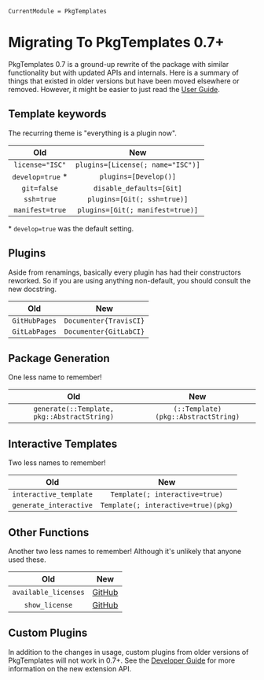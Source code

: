 ```@meta
CurrentModule = PkgTemplates
```

# Migrating To PkgTemplates 0.7+

PkgTemplates 0.7 is a ground-up rewrite of the package with similar functionality but with updated APIs and internals.
Here is a summary of things that existed in older versions but have been moved elsewhere or removed.
However, it might be easier to just read the [User Guide](user.md).

## Template keywords

The recurring theme is "everything is a plugin now".

| Old              | New                               |
| :-:              | :-:                               |
| `license="ISC"`  | `plugins=[License(; name="ISC")]` |
| `develop=true` * | `plugins=[Develop()]`             |
| `git=false`      | `disable_defaults=[Git]`          |
| `ssh=true`       | `plugins=[Git(; ssh=true)]`       |
| `manifest=true`  | `plugins=[Git(; manifest=true)]`  |

\* `develop=true` was the default setting.

## Plugins

Aside from renamings, basically every plugin has had their constructors reworked.
So if you are using anything non-default, you should consult the new docstring.

| Old           | New                    |
| :-----------: | :--------------------: |
| `GitHubPages` | `Documenter{TravisCI}` |
| `GitLabPages` | `Documenter{GitLabCI}` |

## Package Generation

One less name to remember!

| Old                                         | New                                 |
| :-----------------------------------------: | :---------------------------------: |
| `generate(::Template, pkg::AbstractString)` | `(::Template)(pkg::AbstractString)` |

## Interactive Templates

Two less names to remember!

| Old                    | New                                 |
| :--------------------: | :---------------------------------: |
| `interactive_template` | `Template(; interactive=true)`      |
| `generate_interactive` | `Template(; interactive=true)(pkg)` |

## Other Functions

Another two less names to remember!
Although it's unlikely that anyone used these.

| Old                  | New                                                                                 |
| :------------------: | :---------------------------------------------------------------------------------: |
| `available_licenses` | [GitHub](https://github.com/invenia/PkgTemplates.jl/tree/master/templates/licenses) |
| `show_license`       | [GitHub](https://github.com/invenia/PkgTemplates.jl/tree/master/templates/licenses) |

## Custom Plugins

In addition to the changes in usage, custom plugins from older versions of PkgTemplates will not work in 0.7+.
See the [Developer Guide](developer.md) for more information on the new extension API.
